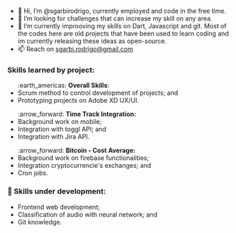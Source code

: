 - 👋 Hi, I’m @sgarbirodrigo, currently employed and code in the free time.
- 👀 I’m looking for challenges that can increase my skill on any area.
- 🌱 I’m currently improoving my skills on Dart, Javascript and git. Most of the codes here are old projects that have been used to learn coding and im currently releasing these ideas as open-source.
- 📫 Reach on sgarbi.rodrigo@gmail.com

### Skills learned by project:
<ul>:earth_americas: <b>Overall Skills</b>:
    <li>Scrum method to control development of projects; and</li>
    <li>Prototyping projects on Adobe XD UX/UI.</li>
</ul>
<ul>:arrow_forward: <b>Time Track Integration:</b>
   <li>Background work on mobile;</li>
   <li>Integration with toggl API; and</li>
   <li>Integration with Jira API.</li>
    </ul>
<ul>:arrow_forward: <b>Bitcoin - Cost Average:</b>
   <li>Background work on firebase functionalities;</li>
   <li>Integration cryptocurrencie's exchanges; and</li>
   <li>Cron jobs.</li>
</ul>

### :hammer: Skills under development:
- Frontend web development;<br/>
- Classification of audio with neural network; and<br/>
- Git knowledge. <br/>
    
<!---
sgarbirodrigo/sgarbirodrigo is a ✨ special ✨ repository because its `README.md` (this file) appears on your GitHub profile.
You can click the Preview link to take a look at your changes.
--->

